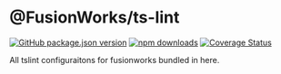 # @FusionWorks/ts-lint

[![GitHub package.json version](https://img.shields.io/github/package-json/v/FusionWorks/ts-lint.svg?label=Version)](https://github.com/FusionWorks/ts-lint) 
[![npm downloads](https://img.shields.io/npm/dm/@fusionworks/ts-lint.svg)](https://npmjs.org/@fusionworks/ts-lint)
[![Coverage Status](https://coveralls.io/repos/github/FusionWorks/ts-lint/badge.svg?branch=master)](https://coveralls.io/github/FusionWorks/ts-lint?branch=master) 
  
All tslint configuraitons for fusionworks bundled in here.